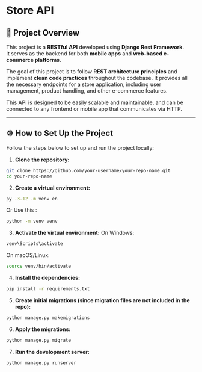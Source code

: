 # Store API

## 📝 Project Overview

This project is a **RESTful API** developed using **Django Rest Framework**.  
It serves as the backend for both **mobile apps** and **web-based e-commerce platforms**.

The goal of this project is to follow **REST architecture principles** and implement **clean code practices** throughout
the codebase. It provides all the necessary endpoints for a store application, including user management, product
handling, and other e-commerce features.

This API is designed to be easily scalable and maintainable, and can be connected to any frontend or mobile app that
communicates via HTTP.

---

## ⚙️ How to Set Up the Project

Follow the steps below to set up and run the project locally:

1. **Clone the repository:**

```bash
git clone https://github.com/your-username/your-repo-name.git
cd your-repo-name
```

2. **Create a virtual environment:**

```bash
py -3.12 -m venv en
```

Or Use this :

```bash
python -m venv venv
```

3. **Activate the virtual environment:**
   On Windows:

```bash
venv\Scripts\activate
```

On macOS/Linux:

```bash
source venv/bin/activate
```

4. **Install the dependencies:**

```bash
pip install -r requirements.txt
```

5. **Create initial migrations (since migration files are not included in the repo):**

```bash
python manage.py makemigrations
```

6. **Apply the migrations:**

```bash
python manage.py migrate
```

7. **Run the development server:**

```bash
python manage.py runserver
```

